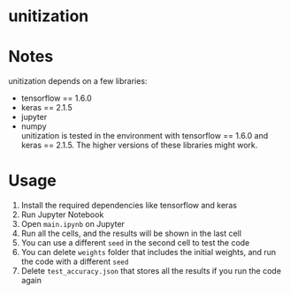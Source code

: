 # unitization

# Notes 
unitization depends on a few libraries:  
* tensorflow == 1.6.0
* keras == 2.1.5
* jupyter
* numpy  
unitization is tested in the environment with tensorflow == 1.6.0 and keras == 2.1.5. The higher versions of these libraries might work.

# Usage
1. Install the required dependencies like tensorflow and keras
2. Run Jupyter Notebook
3. Open `main.ipynb` on Jupyter
4. Run all the cells, and the results will be shown in the last cell
5. You can use a different `seed` in the second cell to test the code
6. You can delete `weights` folder that includes the initial weights, and run the code with a different `seed`
7. Delete `test_accuracy.json` that stores all the results if you run the code again

